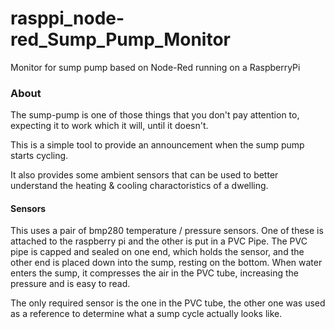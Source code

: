 rasppi_node-red_Sump_Pump_Monitor
=================================

Monitor for sump pump based on Node-Red running on a RaspberryPi

### About

The sump-pump is one of those things that you don't pay attention to, expecting it to work which it will, until it doesn't.

This is a simple tool to provide an announcement when the sump pump starts cycling.

It also provides some ambient sensors that can be used to better understand the heating & cooling charactoristics of a dwelling.

#### Sensors
This uses a pair of bmp280 temperature / pressure sensors. One of these is attached to the raspberry pi and the other is put in a PVC Pipe. The PVC pipe is capped and sealed on one end, which holds the sensor, and the other end is placed down into the sump, resting on the bottom. When water enters the sump, it compresses the air in the PVC tube, increasing the pressure and is easy to read.

The only required sensor is the one in the PVC tube, the other one was used as a reference to determine what a sump cycle actually looks like.